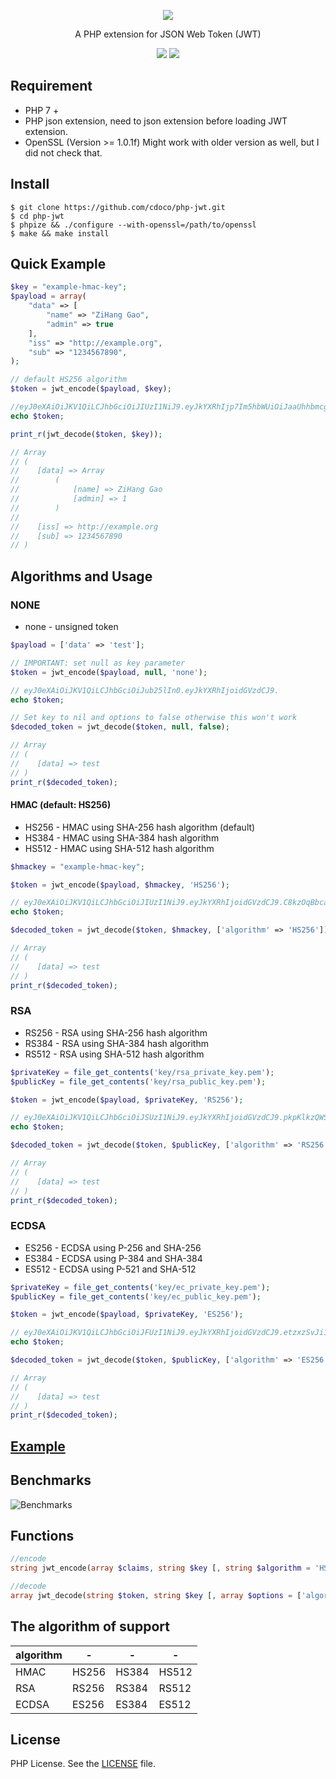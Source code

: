 <div align="center">
    <p><img src="https://jwt.io/img/logo-asset.svg" /></p>
    <p>A PHP extension for JSON Web Token (JWT)</p>
    <a target="_blank" href="https://travis-ci.org/cdoco/php-jwt" title="Build Status"><img src="https://travis-ci.org/cdoco/php-jwt.svg"></a>
    <img src="https://img.shields.io/badge/branch-master-brightgreen.svg?style=flat-square">
</div>

## Requirement

- PHP 7 +
- PHP json extension, need to json extension before loading JWT extension.
- OpenSSL (Version >= 1.0.1f) Might work with older version as well, but I did not check that.

## Install

```shell
$ git clone https://github.com/cdoco/php-jwt.git
$ cd php-jwt
$ phpize && ./configure --with-openssl=/path/to/openssl
$ make && make install
```

## Quick Example

```php
$key = "example-hmac-key";
$payload = array(
    "data" => [
        "name" => "ZiHang Gao",
        "admin" => true
    ],
    "iss" => "http://example.org",
    "sub" => "1234567890",
);

// default HS256 algorithm
$token = jwt_encode($payload, $key);

//eyJ0eXAiOiJKV1QiLCJhbGciOiJIUzI1NiJ9.eyJkYXRhIjp7Im5hbWUiOiJaaUhhbmcgR2FvIiwiYWRtaW4iOnRydWV9LCJpc3MiOiJodHRwOlwvXC9leGFtcGxlLm9yZyIsInN1YiI6IjEyMzQ1Njc4OTAifQ.UcrCt9o9rz38kKMTa-nCrm7JNQRNAId5Xg9C7EIl2Zc
echo $token;

print_r(jwt_decode($token, $key));

// Array
// (
//    [data] => Array
//        (
//            [name] => ZiHang Gao
//            [admin] => 1
//        )
//
//    [iss] => http://example.org
//    [sub] => 1234567890
// )
```

## Algorithms and Usage

### NONE

- none - unsigned token

```php
$payload = ['data' => 'test'];

// IMPORTANT: set null as key parameter
$token = jwt_encode($payload, null, 'none');

// eyJ0eXAiOiJKV1QiLCJhbGciOiJub25lIn0.eyJkYXRhIjoidGVzdCJ9.
echo $token;

// Set key to nil and options to false otherwise this won't work
$decoded_token = jwt_decode($token, null, false);

// Array
// (
//    [data] => test
// )
print_r($decoded_token);
```

#### HMAC (default: HS256)

- HS256 - HMAC using SHA-256 hash algorithm (default)
- HS384 - HMAC using SHA-384 hash algorithm
- HS512 - HMAC using SHA-512 hash algorithm

```php
$hmackey = "example-hmac-key";

$token = jwt_encode($payload, $hmackey, 'HS256');

// eyJ0eXAiOiJKV1QiLCJhbGciOiJIUzI1NiJ9.eyJkYXRhIjoidGVzdCJ9.C8kzOqBbcaPRhRdLWdNVSvYkIPIBPu7f_8-avoG-JiU
echo $token;

$decoded_token = jwt_decode($token, $hmackey, ['algorithm' => 'HS256']);

// Array
// (
//    [data] => test
// )
print_r($decoded_token);
```

### RSA

- RS256 - RSA using SHA-256 hash algorithm
- RS384 - RSA using SHA-384 hash algorithm
- RS512 - RSA using SHA-512 hash algorithm

```php
$privateKey = file_get_contents('key/rsa_private_key.pem');
$publicKey = file_get_contents('key/rsa_public_key.pem');

$token = jwt_encode($payload, $privateKey, 'RS256');

// eyJ0eXAiOiJKV1QiLCJhbGciOiJSUzI1NiJ9.eyJkYXRhIjoidGVzdCJ9.pkpKlkzQWSkme42WcOxwkLeUttiLeNORzthSJeIt140iNEtRK_f8IotoinfIKI7Y6x8pfQ4n1DHJ_5IUDe6elds8gnhLwfq5XRY48BGc8Dc_QowVQd75m5fXI6nFySW8z8CAsbwn2Efg-p7SLdfhWpNQ9AISfwa_1l-OB3BgKFw
echo $token;

$decoded_token = jwt_decode($token, $publicKey, ['algorithm' => 'RS256']);

// Array
// (
//    [data] => test
// )
print_r($decoded_token);
```

### ECDSA

- ES256 - ECDSA using P-256 and SHA-256
- ES384 - ECDSA using P-384 and SHA-384
- ES512 - ECDSA using P-521 and SHA-512

```php
$privateKey = file_get_contents('key/ec_private_key.pem');
$publicKey = file_get_contents('key/ec_public_key.pem');

$token = jwt_encode($payload, $privateKey, 'ES256');

// eyJ0eXAiOiJKV1QiLCJhbGciOiJFUzI1NiJ9.eyJkYXRhIjoidGVzdCJ9.etzxzSvJi1QS5nUtKDuLX2sScZ5W50CJL6PivKys45nc77QLxnLsF5QQApEAis8SI28rqwP9VITqPPlwJBNdH3N5n0I58z3jevGJYOfRtBnCa6omUNE03nxoEYMqRBuP
echo $token;

$decoded_token = jwt_decode($token, $publicKey, ['algorithm' => 'ES256']);

// Array
// (
//    [data] => test
// )
print_r($decoded_token);
```

## [Example](https://github.com/cdoco/php-jwt/tree/master/example)

## Benchmarks

![Benchmarks](https://cdoco.com/images/jwt-benchmarks.png "Benchmarks")

## Functions

```php
//encode
string jwt_encode(array $claims, string $key [, string $algorithm = 'HS256'])

//decode
array jwt_decode(string $token, string $key [, array $options = ['algorithm' => 'HS256']])
```

## The algorithm of support

algorithm|-|-|-
-|-|-|-
HMAC|HS256|HS384|HS512
RSA|RS256|RS384|RS512
ECDSA|ES256|ES384|ES512

## License

PHP License. See the [LICENSE](LICENSE) file.
